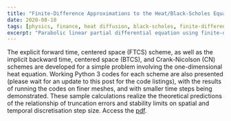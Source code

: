 ```yaml
---
title: "Finite-Difference Approximations to the Heat/Black-Scholes Equation"
date: 2020-08-10
tags: [physics, finance, heat diffusion, black-scholes, finite-difference method]
excerpt: "Parabolic linear partial differential equation using finite-difference method."
---
```


The explicit forward time, centered space (FTCS) scheme, as well as the implicit backward time, centered space (BTCS), and Crank-Nicolson (CN) schemes are developed for a simple problem involving the one-dimensional heat equation. Working Python 3 codes for each scheme are also presented (please wait for an update to this post for the code listings), with the results of running the codes on finer meshes, and with smaller time steps being demonstrated. These sample calculations realize the theoretical predictions of the relationship of truncation errors and stability limits on spatial and temporal discretisation step size. Access the [pdf](https://docs.google.com/gview?url=https://github.com/zlian001/zlian001.github.io/raw/master/_pdf/heat.pdf).